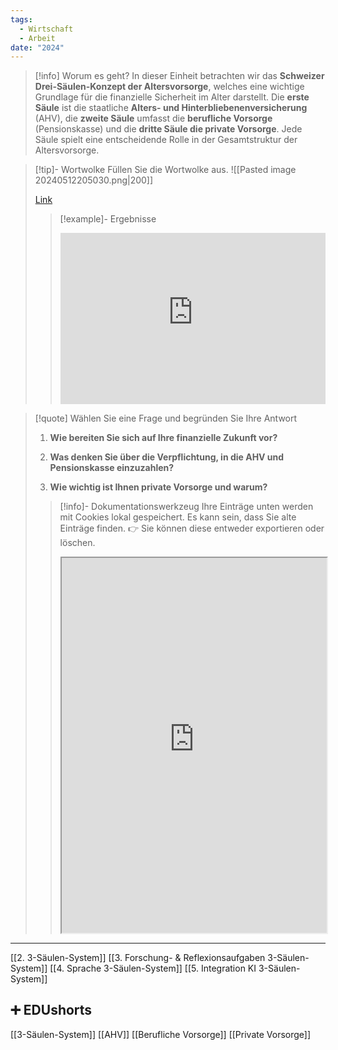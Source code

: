 ```yaml
---
tags:
  - Wirtschaft
  - Arbeit
date: "2024"
---
```

>[!info] Worum es geht?
>In dieser Einheit betrachten wir das **Schweizer Drei-Säulen-Konzept der Altersvorsorge**, welches eine wichtige Grundlage für die finanzielle Sicherheit im Alter darstellt. Die **erste Säule** ist die staatliche **Alters- und Hinterbliebenenversicherung** (AHV), die **zweite Säule** umfasst die **berufliche Vorsorge** (Pensionskasse) und die **dritte Säule die private Vorsorge**. Jede Säule spielt eine entscheidende Rolle in der Gesamtstruktur der Altersvorsorge.

>[!tip]- Wortwolke
>Füllen Sie die Wortwolke aus.
>![[Pasted image 20240512205030.png|200]]
>
>[Link](https://www.menti.com/alsj3u23dxs2)
>>[!example]- Ergebnisse
>><div style='position: relative; padding-bottom: 56.25%; padding-top: 35px; height: 0; overflow: hidden;'><iframe sandbox='allow-scripts allow-same-origin allow-presentation' allowfullscreen='true' allowtransparency='true' frameborder='0' height='315' src='https://www.mentimeter.com/app/presentation/alwzuywy8zyss4p7jhary7ae9jygfg4r/embed' style='position: absolute; top: 0; left: 0; width: 100%; height: 100%;' width='420'></iframe></div>

>[!quote] Wählen Sie eine Frage und begründen Sie Ihre Antwort
>1. **Wie bereiten Sie sich auf Ihre finanzielle Zukunft vor?**
>
>2. **Was denken Sie über die Verpflichtung, in die AHV und Pensionskasse einzuzahlen?**
>
>3. **Wie wichtig ist Ihnen private Vorsorge und warum?**
>   
>>[!info]- Dokumentationswerkzeug 
>Ihre Einträge unten werden mit Cookies lokal gespeichert. Es kann sein, dass Sie alte Einträge finden. 
>>👉 Sie können diese entweder exportieren oder löschen.
>><iframe width="100%" height="600" src="https://app.Lumi.education/run/rdWSOq" allowfullscreen allow="geolocation *; autoplay; encrypted-media"></iframe>


---

[[2. 3-Säulen-System]]
[[3. Forschung- & Reflexionsaufgaben 3-Säulen-System]]
[[4. Sprache 3-Säulen-System]]
[[5. Integration KI 3-Säulen-System]]

## ➕ EDUshorts
[[3-Säulen-System]]
[[AHV]]
[[Berufliche Vorsorge]]
[[Private Vorsorge]]